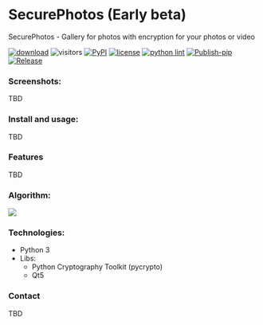 # SecurePhotos (Early beta)
SecurePhotos - Gallery for photos with encryption for your photos or video

[![download](https://img.shields.io/github/downloads/Annndruha/SecurePhotos/total)](https://github.com/Annndruha/SecurePhotos/releases)
![visitors](https://visitor-badge.glitch.me/badge?page_id=Annndruha/SecurePhotos)
[![PyPI](https://img.shields.io/pypi/v/handyview)](https://pypi.org/project/handyview/)
[![license](https://img.shields.io/github/license/Annndruha/SecurePhotos)](https://github.com/Annndruha/SecurePhotos/blob/master/LICENSE)
[![python lint](https://github.com/Annndruha/SecurePhotos/actions/workflows/pylint.yml/badge.svg)](https://github.com/Annndruha/SecurePhotos/blob/master/.github/workflows/pylint.yml)
[![Publish-pip](https://github.com/Annndruha/SecurePhotos/actions/workflows/publish-pip.yml/badge.svg)](https://github.com/Annndruha/SecurePhotos/blob/master/.github/workflows/publish-pip.yml)
[![Release](https://github.com/Annndruha/SecurePhotos/actions/workflows/release.yml/badge.svg)](https://github.com/Annndruha/SecurePhotos/blob/master/.github/workflows/release.yml)

### Screenshots:
TBD

### Install and usage:
TBD

### Features
TBD

### Algorithm:
![](C:\dev\github\SecurePhotos\assets\encrypt.drawio.svg)

### Technologies:
* Python 3
* Libs:
  * Python Cryptography Toolkit (pycrypto)
  * Qt5

### Contact
TBD